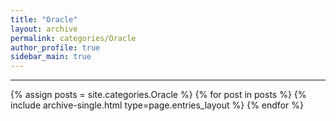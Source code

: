 ```yaml
---
title: "Oracle"
layout: archive
permalink: categories/Oracle
author_profile: true
sidebar_main: true
---
```


<!-- 공백이 포함되어 있는 카테고리 이름의 경우 site.categories.['a b c'] 이런식으로! -->

***

{% assign posts = site.categories.Oracle %}
{% for post in posts %} {% include archive-single.html type=page.entries_layout %} {% endfor %}